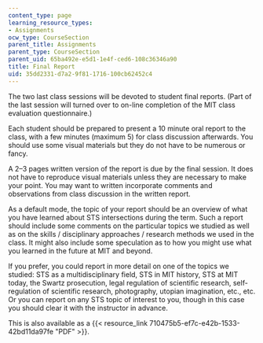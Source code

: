 ```yaml
---
content_type: page
learning_resource_types:
- Assignments
ocw_type: CourseSection
parent_title: Assignments
parent_type: CourseSection
parent_uid: 65ba492e-e5d1-1e4f-ced6-108c36346a90
title: Final Report
uid: 35dd2331-d7a2-9f81-1716-100cb62452c4
---
```


The two last class sessions will be devoted to student final reports. (Part of the last session will turned over to on-line completion of the MIT class evaluation questionnaire.)

Each student should be prepared to present a 10 minute oral report to the class, with a few minutes (maximum 5) for class discussion afterwards. You should use some visual materials but they do not have to be numerous or fancy.

A 2–3 pages written version of the report is due by the final session. It does not have to reproduce visual materials unless they are necessary to make your point. You may want to written incorporate comments and observations from class discussion in the written report.

As a default mode, the topic of your report should be an overview of what you have learned about STS intersections during the term. Such a report should include some comments on the particular topics we studied as well as on the skills / disciplinary approaches / research methods we used in the class. It might also include some speculation as to how you might use what you learned in the future at MIT and beyond.

If you prefer, you could report in more detail on one of the topics we studied: STS as a multidisciplinary field, STS in MIT history, STS at MIT today, the Swartz prosecution, legal regulation of scientific research, self-regulation of scientific research, photography, utopian imagination, etc., etc. Or you can report on any STS topic of interest to you, though in this case you should clear it with the instructor in advance.

This is also available as a {{< resource_link 710475b5-ef7c-e42b-1533-42bd11da97fe "PDF" >}}.